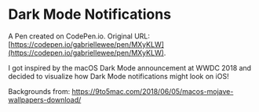 # Dark Mode Notifications

A Pen created on CodePen.io. Original URL: [https://codepen.io/gabriellewee/pen/MXyKLW](https://codepen.io/gabriellewee/pen/MXyKLW).

I got inspired by the macOS Dark Mode announcement at WWDC 2018 and decided to visualize how Dark Mode notifications might look on iOS!

Backgrounds from: https://9to5mac.com/2018/06/05/macos-mojave-wallpapers-download/